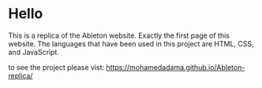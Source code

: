 <h1>Hello</h1>


This is a replica of the Ableton website. Exactly the first page of this website. 
The languages that have been used in this project are HTML, CSS, and JavaScript.  

to see the project please vist: https://mohamedadama.github.io/Ableton-replica/
